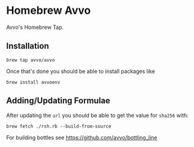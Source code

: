 # Homebrew Avvo

Avvo's Homebrew Tap.

## Installation

    brew tap avvo/avvo

Once that's done you should be able to install packages like

    brew install avvoenv

## Adding/Updating Formulae

After updating the `url` you should be able to get the value for `sha256` with:

    brew fetch ./rsh.rb --build-from-source

For building bottles see https://github.com/avvo/bottling_line
